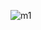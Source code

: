 ![m1](https://user-images.githubusercontent.com/97042529/224009728-b3df9cce-ebd8-4543-affa-26f6a3381a9b.png)
